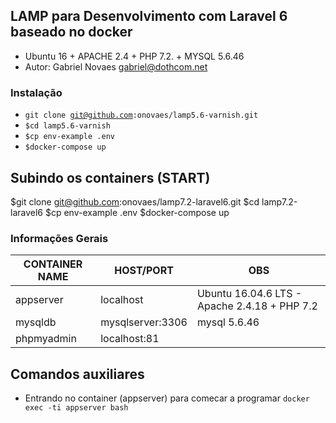 ## LAMP para Desenvolvimento com Laravel 6 baseado no docker 

- Ubuntu 16 + APACHE 2.4 + PHP 7.2. + MYSQL 5.6.46 
- Autor: Gabriel Novaes <gabriel@dothcom.net>

### Instalação
- <code>git clone git@github.com:onovaes/lamp5.6-varnish.git</code>
- <code>$cd lamp5.6-varnish</code>
- <code>$cp env-example .env</code>
- <code>$docker-compose up</code>

## Subindo os containers (START)
$git clone git@github.com:onovaes/lamp7.2-laravel6.git
$cd lamp7.2-laravel6
$cp env-example .env
$docker-compose up

### Informações Gerais

| CONTAINER NAME | HOST/PORT          | OBS                                                         |
| -------------- | ------------------ | ----------------------------------------------------------- |
| appserver      | localhost	      | Ubuntu 16.04.6 LTS - Apache 2.4.18 + PHP 7.2                |
| mysqldb        | mysqlserver:3306   | mysql 5.6.46                                                |
| phpmyadmin     | localhost:81       |                                                             |



## Comandos auxiliares

- Entrando no container (appserver) para comecar a programar
<code>docker exec -ti appserver bash</code>

